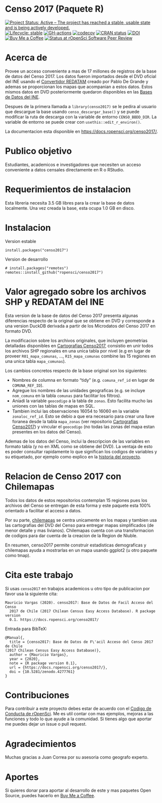 
<!-- README.md is generated from README.Rmd. Please edit that file -->

# Censo 2017 (Paquete R)

<!-- badges: start -->

[![Project Status: Active – The project has reached a stable, usable
state and is being actively
developed.](https://lifecycle.r-lib.org/articles/figures/lifecycle-stable.svg)](https://lifecycle.r-lib.org/articles/stages.html#stable-1)
[![Lifecycle:
stable](https://img.shields.io/badge/lifecycle-maturing-blue.svg)](https://www.tidyverse.org/lifecycle/#stable)
[![GH-actions](https://github.com/ropensci/censo2017/workflows/R-CMD-check/badge.svg)](https://github.com/ropensci/censo2017/actions)
[![codecov](https://codecov.io/gh/ropensci/censo2017/branch/main/graph/badge.svg?token=XI59cmGd15)](https://codecov.io/gh/ropensci/censo2017)
[![CRAN
status](https://www.r-pkg.org/badges/version/censo2017)](https://CRAN.R-project.org/package=censo2017)
[![DOI](https://zenodo.org/badge/DOI/10.5281/zenodo.4277761.svg)](https://doi.org/10.5281/zenodo.4277761)
[![Buy Me a
Coffee](https://img.shields.io/badge/buymeacoffee-pacha-yellow)](https://www.buymeacoffee.com/pacha?via=github)
[![Status at rOpenSci Software Peer
Review](https://badges.ropensci.org/414_status.svg)](https://github.com/ropensci/software-review/issues/414)
<!-- badges: end -->

# Acerca de

Provee un acceso conveniente a mas de 17 millones de registros de la
base de datos del Censo 2017. Los datos fueron importados desde el DVD
oficial del INE usando el [Convertidor
REDATAM](https://github.com/discontinuos/redatam-converter/) creado por
Pablo De Grande y ademas se proporcionan los mapas que acompanian a
estos datos. Estos mismos datos en DVD posteriormente quedaron
disponibles en las [Bases de Datos del
INE](https://www.ine.cl/estadisticas/sociales/censos-de-poblacion-y-vivienda/poblacion-y-vivienda).

Despues de la primera llamada a `library(censo2017)` se le pedira al
usuario que descargue la base usando `censo_descargar_base()` y se puede
modificar la ruta de descarga con la variable de entorno
`CENSO_BBDD_DIR`. La variable de entorno se puede crear con
`usethis::edit_r_environ()`.

La documentacion esta disponible en
<https://docs.ropensci.org/censo2017/>.

# Publico objetivo

Estudiantes, academicos e investigadores que necesiten un acceso
conveniente a datos censales directamente en R o RStudio.

# Requerimientos de instalacion

Esta libreria necesita 3.5 GB libres para la crear la base de datos
localmente. Una vez creada la base, esta ocupa 1.0 GB en disco.

# Instalacion

Version estable

    install.packages("censo2017")

Version de desarrollo

    # install.packages("remotes")
    remotes::install_github("ropensci/censo2017")

# Valor agregado sobre los archivos SHP y REDATAM del INE

Esta version de la base de datos del Censo 2017 presenta algunas
diferencias respecto de la original que se obtiene en DVD y corresponde
a una version DuckDB derivada a partir de los Microdatos del Censo 2017
en formato DVD.

La modificacion sobre los archivos originales, que incluyen geometrias
detalladas disponibles en [Cartografias
Censo2017](https://github.com/ropensci/censo2017-cartografias),
consistio en unir todos los archivos SHP regionales en una unica tabla
por nivel (e.g en lugar de proveer `R01_mapa_comunas`, …,
`R15_mapa_comunas` combine las 15 regiones en una unica tabla
`mapa_comunas`).

Los cambios concretos respecto de la base original son los siguientes:

-   Nombres de columna en formato “tidy” (e.g. `comuna_ref_id` en lugar
    de `COMUNA_REF_ID`).
-   Agregue los nombres de las unidades geograficas (e.g. se incluye
    `nom_comuna` en la tabla `comunas` para facilitar los filtros).
-   Aniadi la variable `geocodigo` a la tabla de `zonas`. Esto facilita
    mucho las uniones con las tablas de mapas en SQL.
-   Tambien inclui las observaciones 16054 to 16060 en la variable
    `zonaloc_ref_id`. Esto se debio a que era necesario para crear una
    llave foranea desde la tabla `mapa_zonas` (ver repositorio
    [Cartografias
    Censo2017](https://github.com/ropensci/censo2017-cartografias)) y
    vincular el `geocodigo` (no todas las zonas del mapa estan presentes
    en los datos del Censo).

Ademas de los datos del Censo, inclui la descripcion de las variables en
formato tabla (y no en XML como se obtiene del DVD). La ventaja de esto
es poder consultar rapidamente lo que significan los codigos de
variables y su etiquetado, por ejemplo como explico en la 
[historia del proyecto]([https://github.com/pachadotdev/censo2017/blob/main/vignettes/censo2017.Rmd](https://ropensci.org/blog/2021/07/27/censo2017-es/)).

# Relacion de Censo 2017 con Chilemapas

Todos los datos de estos repositorios contemplan 15 regiones pues los
archivos del Censo se entregan de esta forma y este paquete esta 100%
orientado a facilitar el acceso a datos.

Por su parte, [chilemapas](https://docs.ropensci.org/censo2017) se
centra unicamente en los mapas y tambien usa las cartografias del DVD
del Censo para entregar mapas simplificados (de menor detalle y mas
livianos). Chilemapas cuenta con una transformacion de codigos para dar
cuenta de la creacion de la Region de Niuble.

En resumen, censo2017 permite construir estadisticas demograficas y
chilemapas ayuda a mostrarlas en un mapa usando ggplot2 (u otro paquete
como tmap).

# Cita este trabajo

Si usas `censo2017` en trabajos academicos u otro tipo de publicacion
por favor usa la siguiente cita:

    Mauricio Vargas (2020). censo2017: Base de Datos de Facil Acceso del Censo
      2017 de Chile (2017 Chilean Census Easy Access Database). R package version
      0.1. https://docs.ropensci.org/censo2017/

Entrada para BibTeX:

    @Manual{,
      title = {censo2017: Base de Datos de F\'acil Acceso del Censo 2017 de Chile
    (2017 Chilean Census Easy Access Database)},
      author = {Mauricio Vargas},
      year = {2020},
      note = {R package version 0.1},
      url = {https://docs.ropensci.org/censo2017/},
      doi = {10.5281/zenodo.4277761}
    }

# Contribuciones

Para contribuir a este proyecto debes estar de acuerdo con el [Codigo de
Conducta de rOpenSci](https://ropensci.org/code-of-conduct/). Me es util
contar con mas ejemplos, mejoras a las funciones y todo lo que ayude a
la comunidad. Si tienes algo que aportar me puedes dejar un issue o pull
request.

# Agradecimientos

Muchas gracias a Juan Correa por su asesoria como geografo experto.

# Aportes

Si quieres donar para aportar al desarrollo de este y mas paquetes Open
Source, puedes hacerlo en [Buy Me a
Coffee](https://www.buymeacoffee.com/pacha/).

